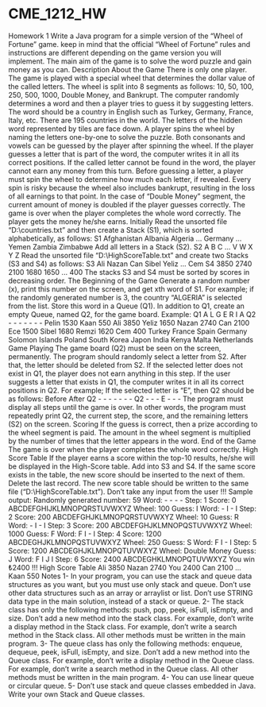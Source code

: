 # CME_1212_HW


Homework 1
Write a Java program for a simple version of the “Wheel of Fortune” game. 
keep in mind that the official “Wheel of Fortune” rules and instructions are different depending on the game version you will implement.
The main aim of the game is to solve the word puzzle and gain money as you can.
Description About the Game
There is only one player.
The game is played with a special wheel that determines the dollar value of the called letters. The wheel is split into 8 segments as
follows: 10, 50, 100, 250, 500, 1000, Double Money, and Bankrupt.
The computer randomly determines a word and then a player tries to guess it by suggesting letters. The word should be a country in
English such as Turkey, Germany, France, Italy, etc. There are 195 countries in the world.
The letters of the hidden word represented by tiles are face down. A player spins the wheel by naming the letters one-by-one to
solve the puzzle. Both consonants and vowels can be guessed by the player after spinning the wheel. If the player guesses a letter
that is part of the word, the computer writes it in all its correct positions. If the called letter cannot be found in the word, the player
cannot earn any money from this turn.
Before guessing a letter, a player must spin the wheel to determine how much each letter, if revealed. Every spin is risky because
the wheel also includes bankrupt, resulting in the loss of all earnings to that point. In the case of “Double Money” segment, the
current amount of money is doubled if the player guesses correctly.
The game is over when the player completes the whole word correctly. The player gets the money he/she earns.
Initially
Read the unsorted file “D:\\countries.txt” and then create a Stack (S1), which is sorted alphabetically, as follows:
S1 Afghanistan Albania Algeria ... Germany ... Yemen Zambia Zimbabwe
Add all letters in a Stack (S2).
S2 A B C ... V W X Y Z
Read the unsorted file “D:\\HighScoreTable.txt” and create two Stacks (S3 and S4) as follows:
S3 Ali Nazan Can Sibel Yeliz ... Cem
S4 3850 2740 2100 1680 1650 ... 400
The stacks S3 and S4 must be sorted by scores in decreasing order.
The Beginning of the Game
Generate a random number (x), print this number on the screen, and get xth word of S1.
For example; if the randomly generated number is 3, the country “ALGERIA” is selected from the list.
Store this word in a Queue (Q1).
In addition to Q1, create an empty Queue, named Q2, for the game board.
Example:
Q1 A L G E R I A
Q2 - - - - - - -
Pelin 1530
Kaan 550
Ali 3850
Yeliz 1650
Nazan 2740
Can 2100
Ece 1500
Sibel 1680
Remzi 1620
Cem 400
Turkey
France
Spain
Germany
Solomon Islands
Poland
South Korea
Japon
India
Kenya
Malta
Netherlands
Game Playing
The game board (Q2) must be seen on the screen, permanently.
The program should randomly select a letter from S2. After that, the letter should be deleted from S2.
If the selected letter does not exist in Q1, the player does not earn anything in this step.
If the user suggests a letter that exists in Q1, the computer writes it in all its correct positions in Q2.
For example;
If the selected letter is “E”, then Q2 should be as follows:
Before After
Q2 - - - - - - - Q2 - - - E - - -
The program must display all steps until the game is over. In other words, the program must repeatedly print Q2, the current step, the
score, and the remaining letters (S2) on the screen.
Scoring
If the guess is correct, then a prize according to the wheel segment is paid. The amount in the wheel segment is multiplied by the
number of times that the letter appears in the word.
End of the Game
The game is over when the player completes the whole word correctly.
High Score Table
If the player earns a score within the top-10 results, he/she will be displayed in the High-Score table.
Add into S3 and S4. If the same score exists in the table, the new score should be inserted to the next of them. Delete the last record.
The new score table should be written to the same file (“D:\\HighScoreTable.txt”).
Don’t take any input from the user !!!
Sample output:
Randomly generated number: 59
Word: - - - - Step: 1 Score: 0 ABCDEFGHIJKLMNOPQRSTUVWXYZ
Wheel: 100
Guess: I
Word: - I - I Step: 2 Score: 200 ABCDEFGHJKLMNOPQRSTUVWXYZ
Wheel: 10
Guess: R
Word: - I - I Step: 3 Score: 200 ABCDEFGHJKLMNOPQSTUVWXYZ
Wheel: 1000
Guess: F
Word: F I - I Step: 4 Score: 1200 ABCDEGHJKLMNOPQSTUVWXYZ
Wheel: 250
Guess: S
Word: F I - I Step: 5 Score: 1200 ABCDEGHJKLMNOPQTUVWXYZ
Wheel: Double Money
Guess: J
Word: F I J I Step: 6 Score: 2400 ABCDEGHKLMNOPQTUVWXYZ
You win ₺2400 !!!
High Score Table
Ali 3850
Nazan 2740
You 2400
Can 2100
...
Kaan 550
Notes
1- In your program, you can use the stack and queue data structures as you want, but you must use only stack and queue.
Don’t use other data structures such as an array or arraylist or list.
Don’t use STRING data type in the main solution, instead of a stack or queue.
2- The stack class has only the following methods: push, pop, peek, isFull, isEmpty, and size.
Don’t add a new method into the stack class.
For example, don’t write a display method in the Stack class.
For example, don’t write a search method in the Stack class.
All other methods must be written in the main program.
3- The queue class has only the following methods: enqueue, dequeue, peek, isFull, isEmpty, and size.
Don’t add a new method into the Queue class.
For example, don’t write a display method in the Queue class.
For example, don’t write a search method in the Queue class.
All other methods must be written in the main program.
4- You can use linear queue or circular queue.
5- Don’t use stack and queue classes embedded in Java. Write your own Stack and Queue classes.




